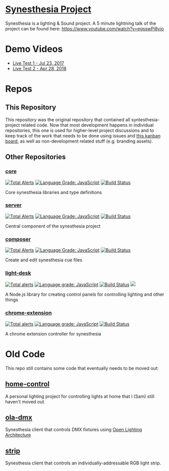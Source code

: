 # [Synesthesia Project](https://github.com/synesthesia-project)

Synesthesia is a lighting & Sound project. A 5 minute lightning talk
of the project can be found here: <https://www.youtube.com/watch?v=egsswPi8yio>

# Demo Videos

* [Live Test 1 - Jul 23, 2017](https://www.youtube.com/watch?v=IWVBzzRnNas)
* [Live Test 2 - Apr 28, 2018](https://www.youtube.com/watch?v=dxShZ5Eeu8U)

# Repos

## This Repository

This repository was the original repository that contained all syntesthesia-project related code. Now that most development happens in individual repositories, this one is used for higher-level project discussions and to keep track of the work that needs to be done using issues and [this kanban board](https://github.com/synesthesia-project/synesthesia/projects/2), as well as non-development related stuff (e.g. branding assets).

## Other Repositories

### [core](https://github.com/synesthesia-project/core)

[![Total Alerts](https://img.shields.io/lgtm/alerts/g/synesthesia-project/core.svg?logo=lgtm&logoWidth=18)](https://lgtm.com/projects/g/synesthesia-project/core/alerts/)
[![Language Grade: JavaScript](https://img.shields.io/lgtm/grade/javascript/g/synesthesia-project/core.svg?logo=lgtm&logoWidth=18)](https://lgtm.com/projects/g/synesthesia-project/core/context:javascript)
[![Build Status](https://dev.azure.com/synesthesia--project/synesthesia/_apis/build/status/core?branchName=master)](https://dev.azure.com/synesthesia--project/synesthesia/_build/latest?definitionId=3?branchName=master)

Core synesthesia libraries and type definitions

### [server](https://github.com/synesthesia-project/server)

[![Total Alerts](https://img.shields.io/lgtm/alerts/g/synesthesia-project/server.svg?logo=lgtm&logoWidth=18)](https://lgtm.com/projects/g/synesthesia-project/server/alerts/)
[![Language Grade: JavaScript](https://img.shields.io/lgtm/grade/javascript/g/synesthesia-project/server.svg?logo=lgtm&logoWidth=18)](https://lgtm.com/projects/g/synesthesia-project/server/context:javascript)
[![Build Status](https://dev.azure.com/synesthesia--project/synesthesia/_apis/build/status/server?branchName=master)](https://dev.azure.com/synesthesia--project/synesthesia/_build/latest?definitionId=5?branchName=master)

Central component of the synesthesia project

### [composer](https://github.com/synesthesia-project/composer)

[![Total Alerts](https://img.shields.io/lgtm/alerts/g/synesthesia-project/composer.svg?logo=lgtm&logoWidth=18)](https://lgtm.com/projects/g/synesthesia-project/composer/alerts/)
[![Language Grade: JavaScript](https://img.shields.io/lgtm/grade/javascript/g/synesthesia-project/composer.svg?logo=lgtm&logoWidth=18)](https://lgtm.com/projects/g/synesthesia-project/composer/context:javascript)
[![Build Status](https://dev.azure.com/synesthesia--project/synesthesia/_apis/build/status/composer?branchName=master)](https://dev.azure.com/synesthesia--project/synesthesia/_build/latest?definitionId=4?branchName=master)

Create and edit synesthesia cue files

### [light-desk](https://github.com/synesthesia-project/light-desk)

[![Total alerts](https://img.shields.io/lgtm/alerts/g/synesthesia-project/light-desk.svg?logo=lgtm&logoWidth=18)](https://lgtm.com/projects/g/synesthesia-project/light-desk/alerts/)
[![Language grade: JavaScript](https://img.shields.io/lgtm/grade/javascript/g/synesthesia-project/light-desk.svg?logo=lgtm&logoWidth=18)](https://lgtm.com/projects/g/synesthesia-project/light-desk/context:javascript)
[![Build Status](https://dev.azure.com/synesthesia--project/synesthesia/_apis/build/status/light-desk%20builds?branchName=master)](https://dev.azure.com/synesthesia--project/synesthesia/_build/latest?definitionId=1?branchName=master)
[![](https://img.shields.io/npm/v/@synesthesia-project/light-desk.svg)](https://www.npmjs.com/package/@synesthesia-project/light-desk)

A Node.js library for creating control panels for controlling lighting and other things

### [chrome-extension](https://github.com/synesthesia-project/chrome-extension)

[![Total alerts](https://img.shields.io/lgtm/alerts/g/synesthesia-project/chrome-extension.svg?logo=lgtm&logoWidth=18)](https://lgtm.com/projects/g/synesthesia-project/chrome-extension/alerts/)
[![Language grade: JavaScript](https://img.shields.io/lgtm/grade/javascript/g/synesthesia-project/chrome-extension.svg?logo=lgtm&logoWidth=18)](https://lgtm.com/projects/g/synesthesia-project/chrome-extension/context:javascript)
[![Build Status](https://dev.azure.com/synesthesia--project/synesthesia/_apis/build/status/chrome-extension?branchName=master)](https://dev.azure.com/synesthesia--project/synesthesia/_build/latest?definitionId=6?branchName=master)

A chrome extension controller for synesthesia

# Old Code

This repo still contains some code that eventually needs to be moved out:

## [home-control](home-control)

A personal lighting project for controlling lights at home that I (Sam) still haven't moved out.

## [ola-dmx](ola-dmx)

Synesthesia client that controls DMX fixtures using [Open Lighting Architecture](https://www.openlighting.org/ola/)

## [strip](strip)

Synesthesia client that controls an individually-addressable RGB light strip.
